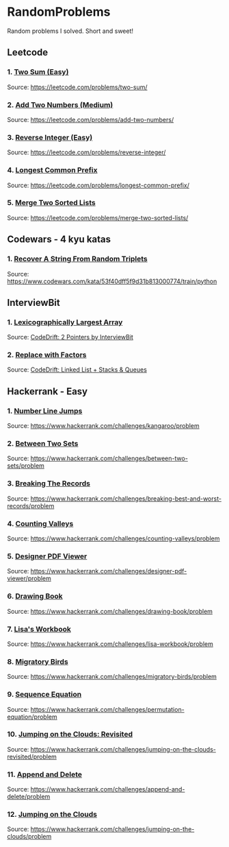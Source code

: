 # RandomProblems

Random problems I solved. Short and sweet!

## Leetcode
### 1. [Two Sum (Easy)](Leetcode/two-sum.py)
Source: https://leetcode.com/problems/two-sum/
### 2. [Add Two Numbers (Medium)](Leetcode/add-two-numbers.py)
Source: https://leetcode.com/problems/add-two-numbers/
### 3. [Reverse Integer (Easy)](Leetcode/reverse-integer.py)
Source: https://leetcode.com/problems/reverse-integer/
### 4. [Longest Common Prefix](Leetcode/longest-common-prefix)
Source: https://leetcode.com/problems/longest-common-prefix/
### 5. [Merge Two Sorted Lists](Leetocode/merge-two-sorted-lists)
Source: https://leetcode.com/problems/merge-two-sorted-lists/
## Codewars - 4 kyu katas
### 1. [Recover A String From Random Triplets](Codewars-4kyu/RecoverAStringFromRandomTriplets.py)
Source: https://www.codewars.com/kata/53f40dff5f9d31b813000774/train/python
## InterviewBit
### 1. [Lexicographically Largest Array](InterviewBit/Lexicographically%20largest%20array)
Source: [CodeDrift: 2 Pointers by InterviewBit](https://www.interviewbit.com/contest/code-drift-2-pointers/)
### 2. [Replace with Factors](InterviewBit/Replace%20with%20Factors)
Source: [CodeDrift: Linked List + Stacks & Queues](https://www.interviewbit.com/contest/codedrift--linked-list---stacks---queues-7cbf/)
## Hackerrank - Easy
### 1. [Number Line Jumps](Hackerrank-easy/Number%20Line%20Jumps)
Source: https://www.hackerrank.com/challenges/kangaroo/problem
### 2. [Between Two Sets](Hackerrank-easy/BetweenTwoSets.py)
Source: https://www.hackerrank.com/challenges/between-two-sets/problem
### 3. [Breaking The Records](Hackerrank-easy/BreakingTheRecords.py)
Source: https://www.hackerrank.com/challenges/breaking-best-and-worst-records/problem
### 4. [Counting Valleys](Hackerrank-easy/CountingValleys.py)
Source: https://www.hackerrank.com/challenges/counting-valleys/problem
### 5. [Designer PDF Viewer](Hackerrank-easy/DesignerPDFViewer.py)
Source: https://www.hackerrank.com/challenges/designer-pdf-viewer/problem
### 6. [Drawing Book](Hackerrank-easy/DrawingBook.py)
Source: https://www.hackerrank.com/challenges/drawing-book/problem
### 7. [Lisa's Workbook](LisaWorkbook.py)
Source: https://www.hackerrank.com/challenges/lisa-workbook/problem
### 8. [Migratory Birds](Hackerrank-easy/MigratoryBirds.py)
Source: https://www.hackerrank.com/challenges/migratory-birds/problem
### 9. [Sequence Equation](Hackerrank-easy/SequenceEquation.py)
Source: https://www.hackerrank.com/challenges/permutation-equation/problem
### 10. [Jumping on the Clouds: Revisited](Hackerrank-easy/JumpingOnTheCloudsRevisited.py)
Source: https://www.hackerrank.com/challenges/jumping-on-the-clouds-revisited/problem
### 11. [Append and Delete](Hackerrank-easy/AppendAndDelete.py)
Source: https://www.hackerrank.com/challenges/append-and-delete/problem
### 12. [Jumping on the Clouds](Hackerrank-easy/jumping-on-the-clouds.py)
Source: https://www.hackerrank.com/challenges/jumping-on-the-clouds/problem
